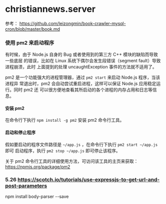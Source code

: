 # christiannews.server

参考：
https://github.com/leizongmin/book-crawler-mysql-cron/blob/master/book.md


### 使用 pm2 来启动程序

有时候，由于 Node.js 自身的 Bug 或者使用到的第三方 C++ 模块的缺陷而导致一些底层
的错误，比如在 Linux 系统下偶尔会发生段错误（segment fault）导致进程崩溃，此时
上面提到的处理 uncaughtException 事件的方法就不适用了。

pm2 是一个功能强大的进程管理器，通过 `pm2 start` 来启动 Node.js 程序，当该进程异
常退出时，pm2 会自动尝试重启进程，这样可以保证 Node.js 应用稳定运行。同时 pm2 还
可以很方便地查看其所启动的各个进程的内存占用和日志等信息。


#### 安装 pm2

在命令行下执行 `npm install -g pm2` 安装 pm2 命令行工具。


#### 启动和停止程序

假如要启动的程序文件路径是 `~/app.js` ，在命令行下执行 `pm2 start ~/app.js` 即可
启动程序，执行 `pm2 stop ~/app.js` 即可停止该程序。

关于 pm2 命令行工具的详细使用方法，可访问该工具的主页来获取：
https://npmjs.org/package/pm2


### 5.26 https://scotch.io/tutorials/use-expressjs-to-get-url-and-post-parameters

npm install body-parser --save
